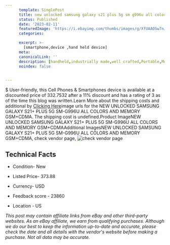 ```yaml
---
      template: SinglePost
      title: new unlocked samsung galaxy s21 plus 5g sm g996u all colors and memory gsm cdma
      status: Published
      date: '2023-02-11'
      featuredImage: 'https://i.ebayimg.com/thumbs/images/g/XfUAAOSw7nJjt83t/s-l225.jpg'
      categories: 

      excerpt: >-
        [smartphone,device ,hand held device]
      meta:
      canonicalLink: ''
      description: [handheld,industrially made,well crafted,Portable,Mobile,Compact,Convenient,Lightweight,Maneuverable,Man-portable,Miniature,Carriable,Hand-held,Light,Holdable,Transportable,Mobile device,Pocket-sized,On-the-go,Wireless,Cordless,Compact size,Convenient size, smartphone,device ,hand held device]
      noindex: false

        
---
```

$
    User-friendly, this Cell Phones & Smartphones device is available at a discounted price of 332.7532 after a 11% discount and has a rating of 3 as of the time this blog was written.Learn More about the shipping costs and additional by [Clicking Here](https://www.ebay.com/itm/195547017542?hash=item2d8782b146%3Ag%3AXfUAAOSw7nJjt83t&mkevt=1&mkcid=1&mkrid=711-53200-19255-0&campid=%253CePNCampaignId%253E&customid=%253CreferenceId%253E&toolid=10049)image urls for the NEW UNLOCKED SAMSUNG GALAXY S21+ PLUS 5G SM-G996U ALL COLORS AND MEMORY GSM+CDMA. The shipping cost is undefined.Product ImageNEW UNLOCKED SAMSUNG GALAXY S21+ PLUS 5G SM-G996U ALL COLORS AND MEMORY GSM+CDMAAdditional ImagesNEW UNLOCKED SAMSUNG GALAXY S21+ PLUS 5G SM-G996U ALL COLORS AND MEMORY GSM+CDMA, check vendor page, ![check vendor page](https://origin-galleryplus.ebayimg.com/ws/web/195547017542_2_0_1/225x225.jpg,https://origin-galleryplus.ebayimg.com/ws/web/195547017542_3_0_1/225x225.jpg,https://origin-galleryplus.ebayimg.com/ws/web/195547017542_4_0_1/225x225.jpg,https://origin-galleryplus.ebayimg.com/ws/web/195547017542_5_0_1/225x225.jpg,https://origin-galleryplus.ebayimg.com/ws/web/195547017542_6_0_1/225x225.jpg,https://origin-galleryplus.ebayimg.com/ws/web/195547017542_7_0_1/225x225.jpg,https://origin-galleryplus.ebayimg.com/ws/web/195547017542_8_0_1/225x225.jpg,https://origin-galleryplus.ebayimg.com/ws/web/195547017542_9_0_1/225x225.jpg)
    
    

 ## Technical Facts 



     
      

 - Condition- New 


      

 - Listed Price- 373.88 


      

 - Currency- USD 


      

 - Feedback score - 23860 


      

 - Location - US 


      
      

 *_This post may contain affiliate links from eBay and other third-party websites. As an eBay affiliate, we earn from qualifying purchases. Although we do our best to keep the information up-to-date and accurate, please check the date and all details with the vendor's website before making a purchase. Not all data may be accurate._*



    
    
    
    
    